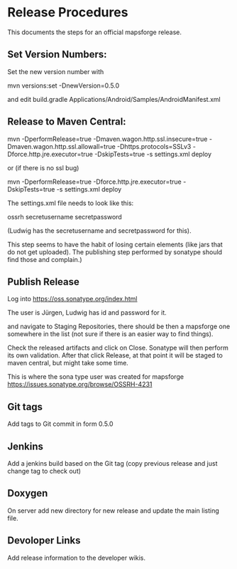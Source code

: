 # Release Procedures 

This documents the steps for an official mapsforge release.

Set Version Numbers:
--------------------
Set the new version number with

mvn versions:set -DnewVersion=0.5.0

and edit 
build.gradle
Applications/Android/Samples/AndroidManifest.xml


Release to Maven Central:
-------------------------

mvn -DperformRelease=true -Dmaven.wagon.http.ssl.insecure=true -Dmaven.wagon.http.ssl.allowall=true -Dhttps.protocols=SSLv3 -Dforce.http.jre.executor=true -DskipTests=true  -s settings.xml deploy

or (if there is no ssl bug)

mvn -DperformRelease=true -Dforce.http.jre.executor=true -DskipTests=true  -s settings.xml deploy


The settings.xml file needs to look like this:

<settings>
  <servers>
    <server>
      <id>ossrh</id>
      <username>secretusername</username>
      <password>secretpassword</password>
    </server>
  </servers>
</settings>


(Ludwig has the secretusername and secretpassword for this).

This step seems to have the habit of losing certain elements (like jars that do not get uploaded). The publishing step performed by sonatype should find those and complain.)

Publish Release
---------------

Log into 
https://oss.sonatype.org/index.html

The user is Jürgen, Ludwig has id and password for it.

and navigate to Staging Repositories, there should be then a mapsforge one somewhere in the list (not sure if there is an easier way to find things).

Check the released artifacts and click on Close. Sonatype will then perform its own validation. After that click Release, at that point it will be staged
to maven central, but might take some time. 


This is where the sona type user was created for mapsforge
https://issues.sonatype.org/browse/OSSRH-4231

Git tags
--------
Add tags to Git commit in form 0.5.0 

Jenkins
-------
Add a jenkins build based on the Git tag (copy previous release and just change tag to check out)

Doxygen
---------------
On server add new directory for new release and update the main listing file.


Devoloper Links
---------------
Add release information to the developer wikis.


